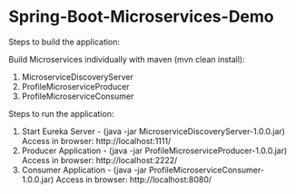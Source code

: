 # Spring-Boot-Microservices-Demo

Steps to build the application:

Build Microservices individually with maven (mvn clean install):

1. MicroserviceDiscoveryServer
2. ProfileMicroserviceProducer
3. ProfileMicroserviceConsumer

Steps to run the application:

1. Start Eureka Server  - (java -jar MicroserviceDiscoveryServer-1.0.0.jar) Access in browser: http://localhost:1111/
2. Producer Application - (java -jar ProfileMicroserviceProducer-1.0.0.jar) Access in browser: http://localhost:2222/
3. Consumer Application - (java -jar ProfileMicroserviceConsumer-1.0.0.jar) Access in browser: http://localhost:8080/
